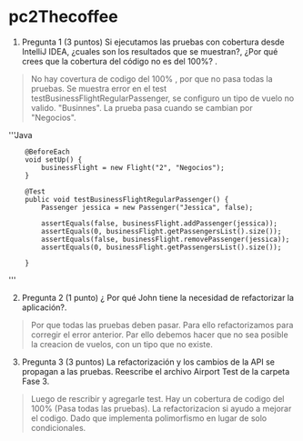 # pc2Thecoffee

1. Pregunta 1 (3 puntos) Si ejecutamos las pruebas con cobertura desde IntelliJ IDEA, ¿cuales son los
resultados que se muestran?, ¿Por qué crees que la cobertura del código no es del 100%? .

>No hay covertura de codigo del 100% , por que no pasa todas la pruebas.
>Se muestra error en el test testBusinessFlightRegularPassenger, se configuro un tipo de vuelo no valido. "Businnes". La prueba pasa cuando se cambian por "Negocios". 

'''Java

        @BeforeEach
        void setUp() {
            businessFlight = new Flight("2", "Negocios");
        }

        @Test
        public void testBusinessFlightRegularPassenger() {
            Passenger jessica = new Passenger("Jessica", false);

            assertEquals(false, businessFlight.addPassenger(jessica));
            assertEquals(0, businessFlight.getPassengersList().size());
            assertEquals(false, businessFlight.removePassenger(jessica));
            assertEquals(0, businessFlight.getPassengersList().size());

        }
'''

2. Pregunta 2 (1 punto) ¿ Por qué John tiene la necesidad de refactorizar la aplicación?.

>Por que todas las pruebas deben pasar. Para ello refactorizamos para corregir el error anterior. Par ello debemos hacer que no sea posible la creacion de vuelos, con un tipo que no existe.  

3. Pregunta 3 (3 puntos) La refactorización y los cambios de la API se propagan a las pruebas.
Reescribe el archivo Airport Test de la carpeta Fase 3. 
>Luego de rescribir y agregarle test.
>Hay un cobertura de codigo del 100% (Pasa todas las pruebas).
>La refactorizacion si ayudo a mejorar el codigo. Dado que implementa polimorfismo en lugar de solo condicionales.
